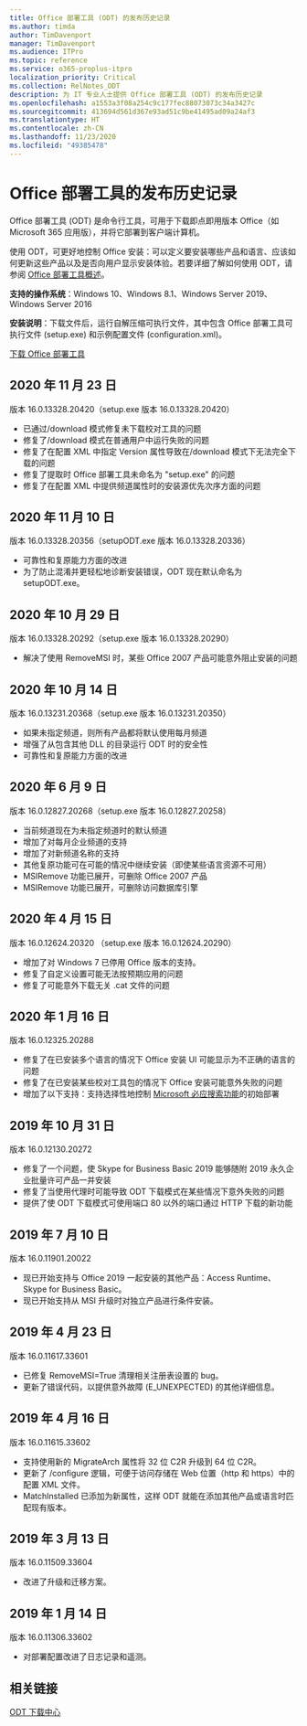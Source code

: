 ```yaml
---
title: Office 部署工具 (ODT) 的发布历史记录
ms.author: timda
author: TimDavenport
manager: TimDavenport
ms.audience: ITPro
ms.topic: reference
ms.service: o365-proplus-itpro
localization_priority: Critical
ms.collection: RelNotes_ODT
description: 为 IT 专业人士提供 Office 部署工具 (ODT) 的发布历史记录
ms.openlocfilehash: a1553a3f08a254c9c177fec88073073c34a3427c
ms.sourcegitcommit: 413694d561d367e93ad51c9be41495ad09a24af3
ms.translationtype: HT
ms.contentlocale: zh-CN
ms.lasthandoff: 11/23/2020
ms.locfileid: "49385478"
---
```

# <a name="release-history-for-office-deployment-tool"></a>Office 部署工具的发布历史记录

Office 部署工具 (ODT) 是命令行工具，可用于下载即点即用版本 Office（如 Microsoft 365 应用版），并将它部署到客户端计算机。 


使用 ODT，可更好地控制 Office 安装：可以定义要安装哪些产品和语言、应该如何更新这些产品以及是否向用户显示安装体验。若要详细了解如何使用 ODT，请参阅 [Office 部署工具概述](https://docs.microsoft.com/deployoffice/overview-of-the-office-2016-deployment-tool)。

 **支持的操作系统**：Windows 10、Windows 8.1、Windows Server 2019、Windows Server 2016 
 
 **安装说明**：下载文件后，运行自解压缩可执行文件，其中包含 Office 部署工具可执行文件 (setup.exe) 和示例配置文件 (configuration.xml)。 

[下载 Office 部署工具](https://www.microsoft.com/en-us/download/confirmation.aspx?id=49117)

## <a name="november-23-2020"></a>2020 年 11 月 23 日
版本 16.0.13328.20420（setup.exe 版本 16.0.13328.20420）
- 已通过/download 模式修复未下载校对工具的问题
- 修复了/download 模式在普通用户中运行失败的问题
- 修复了在配置 XML 中指定 Version 属性导致在/download 模式下无法完全下载的问题
- 修复了提取时 Office 部署工具未命名为 "setup.exe" 的问题
- 修复了在配置 XML 中提供频道属性时的安装源优先次序方面的问题

## <a name="november-10-2020"></a>2020 年 11 月 10 日
版本 16.0.13328.20356（setupODT.exe 版本 16.0.13328.20336）
- 可靠性和复原能力方面的改进
- 为了防止混淆并更轻松地诊断安装错误，ODT 现在默认命名为 setupODT.exe。

## <a name="october-29-2020"></a>2020 年 10 月 29 日
版本 16.0.13328.20292（setup.exe 版本 16.0.13328.20290）
- 解决了使用 RemoveMSI 时，某些 Office 2007 产品可能意外阻止安装的问题

## <a name="october-14-2020"></a>2020 年 10 月 14 日
版本 16.0.13231.20368（setup.exe 版本 16.0.13231.20350）
- 如果未指定频道，则所有产品都将默认使用每月频道
- 增强了从包含其他 DLL 的目录运行 ODT 时的安全性
- 可靠性和复原能力方面的改进

## <a name="june-9-2020"></a>2020 年 6 月 9 日

版本 16.0.12827.20268（setup.exe 版本 16.0.12827.20258）
- 当前频道现在为未指定频道时的默认频道
- 增加了对每月企业频道的支持
- 增加了对新频道名称的支持
- 其他复原功能可在可能的情况中继续安装（即使某些语言资源不可用）
- MSIRemove 功能已展开，可删除 Office 2007 产品
- MSIRemove 功能已展开，可删除访问数据库引擎 

## <a name="april-15-2020"></a>2020 年 4 月 15 日

版本 16.0.12624.20320 （setup.exe 版本 16.0.12624.20290）
- 增加了对 Windows 7 已停用 Office 版本的支持。
- 修复了自定义设置可能无法按预期应用的问题
- 修复了可能意外下载无关 .cat 文件的问题

## <a name="january-16-2020"></a>2020 年 1 月 16 日

版本 16.0.12325.20288
- 修复了在已安装多个语言的情况下 Office 安装 UI 可能显示为不正确的语言的问题
- 修复了在已安装某些校对工具包的情况下 Office 安装可能意外失败的问题
- 增加了以下支持：支持选择性地控制 [Microsoft 必应搜索功能](https://go.microsoft.com/fwlink/p/?linkid=2109345)的初始部署


## <a name="october-31-2019"></a>2019 年 10 月 31 日

版本 16.0.12130.20272
- 修复了一个问题，使 Skype for Business Basic 2019 能够随附 2019 永久企业批量许可产品一并安装
- 修复了当使用代理时可能导致 ODT 下载模式在某些情况下意外失败的问题
- 提供了使 ODT 下载模式可使用端口 80 以外的端口通过 HTTP 下载的新功能


## <a name="july-10-2019"></a>2019 年 7 月 10 日

版本 16.0.11901.20022
- 现已开始支持与 Office 2019 一起安装的其他产品：Access Runtime、Skype for Business Basic。
- 现已开始支持从 MSI 升级时对独立产品进行条件安装。

## <a name="april-23-2019"></a>2019 年 4 月 23 日

版本 16.0.11617.33601
- 已修复 RemoveMSI=True 清理相关注册表设置的 bug。
- 更新了错误代码，以提供意外故障 (E_UNEXPECTED) 的其他详细信息。

## <a name="april-16-2019"></a>2019 年 4 月 16 日

版本 16.0.11615.33602
- 支持使用新的 MigrateArch 属性将 32 位 C2R 升级到 64 位 C2R。
- 更新了 /configure 逻辑，可便于访问存储在 Web 位置（http 和 https）中的配置 XML 文件。
- MatchInstalled 已添加为新属性，这样 ODT 就能在添加其他产品或语言时匹配现有版本。

## <a name="march-13-2019"></a>2019 年 3 月 13 日

版本 16.0.11509.33604
- 改进了升级和迁移方案。

## <a name="january-14-2019"></a>2019 年 1 月 14 日

版本 16.0.11306.33602
- 对部署配置改进了日志记录和遥测。


## <a name="related-links"></a>相关链接

[ODT 下载中心](https://www.microsoft.com/en-us/download/details.aspx?id=49117)